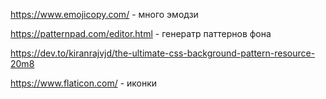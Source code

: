 https://www.emojicopy.com/ - много эмодзи

https://patternpad.com/editor.html - генератр паттернов фона

https://dev.to/kiranrajvjd/the-ultimate-css-background-pattern-resource-20m8


https://www.flaticon.com/ - иконки



